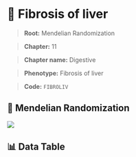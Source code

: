 # 🧪 Fibrosis of liver

> **Root:** Mendelian Randomization

> **Chapter:** 11  

> **Chapter name:** Digestive

> **Phenotype:** Fibrosis of liver  

> **Code:** `FIBROLIV`

## 🧬 Mendelian Randomization  

<img src="/MR/Figures/Forward/FIBROLIV.png"/>

## 📊 Data Table

<CsvTableMRF src="/MR/Data/Forward/FIBROLIV.csv"/>
